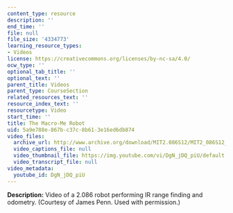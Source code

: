 ```yaml
---
content_type: resource
description: ''
end_time: ''
file: null
file_size: '4334773'
learning_resource_types:
- Videos
license: https://creativecommons.org/licenses/by-nc-sa/4.0/
ocw_type: ''
optional_tab_title: ''
optional_text: ''
parent_title: Videos
parent_type: CourseSection
related_resources_text: ''
resource_index_text: ''
resourcetype: Video
start_time: ''
title: The Macro-Me Robot
uid: 5a9e788e-867b-c37c-8b61-3e16ed6db874
video_files:
  archive_url: http://www.archive.org/download/MIT2.086S12/MIT2_086S12_unit1_robot_300k.mp4
  video_captions_file: null
  video_thumbnail_file: https://img.youtube.com/vi/DgN_jDQ_piU/default.jpg
  video_transcript_file: null
video_metadata:
  youtube_id: DgN_jDQ_piU
---
```


**Description:** Video of a 2.086 robot performing IR range finding and odometry. (Courtesy of James Penn. Used with permission.)

